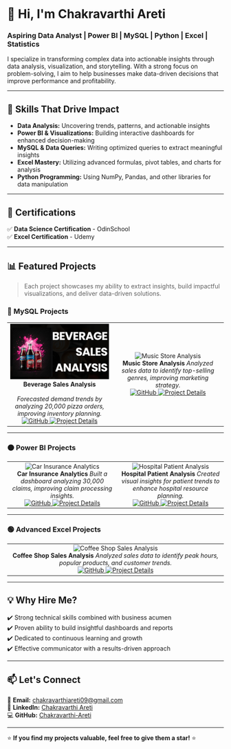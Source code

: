 # 👋 Hi, I'm Chakravarthi Areti  
### Aspiring Data Analyst | Power BI | MySQL | Python | Excel | Statistics  

I specialize in transforming complex data into actionable insights through data analysis, visualization, and storytelling. With a strong focus on problem-solving, I aim to help businesses make data-driven decisions that improve performance and profitability.

---

## 🚀 Skills That Drive Impact  
- **Data Analysis:** Uncovering trends, patterns, and actionable insights  
- **Power BI & Visualizations:** Building interactive dashboards for enhanced decision-making  
- **MySQL & Data Queries:** Writing optimized queries to extract meaningful insights  
- **Excel Mastery:** Utilizing advanced formulas, pivot tables, and charts for analysis  
- **Python Programming:** Using NumPy, Pandas, and other libraries for data manipulation  

---

## 🎯 Certifications
✅ **Data Science Certification** - OdinSchool  
✅ **Excel Certification** - Udemy  

---

## 📊 Featured Projects  
> Each project showcases my ability to extract insights, build impactful visualizations, and deliver data-driven solutions.  

### 🔹 **MySQL Projects**
<table>
  <tr>
    <td align="center">
      <img src="https://github.com/Chakravarthi-areti/Chakravarthi-areti/blob/main/Screenshot%202025-03-22%20194136.png?raw=true" alt="Beverage Sales Analysis" width="300">
      <br>
      <b>Beverage Sales Analysis</b>  
      <br></br>
      <i>Forecasted demand trends by analyzing 20,000 pizza orders, improving inventory planning.</i>  
      <br>
      <a href="https://github.com/Chakravarthi-areti/Pizza-Sales-Analysis">
        <img src="https://img.shields.io/badge/View%20on%20GitHub-24292e?style=for-the-badge&logo=github" alt="GitHub">
      </a>
      <a href="https://medium.com/@chakravarthiareti09/beverage-sales-analysis-using-mysql-and-excel-63bb429f2ac3">
        <img src="https://img.shields.io/badge/Project%20Details-0078D7?style=for-the-badge&logo=we" alt="Project Details">
      </a>
    </td>
    <td align="center">
      <img src="https://via.placeholder.com/300x200?text=Music+Store+Analysis" alt="Music Store Analysis" width="300">
      <br>
      <b>Music Store Analysis</b>  
      <i>Analyzed sales data to identify top-selling genres, improving marketing strategy.</i>  
      <br>
      <a href="https://github.com/Chakravarthi-areti/Music-Store-Analysis">
        <img src="https://img.shields.io/badge/View%20on%20GitHub-24292e?style=for-the-badge&logo=github" alt="GitHub">
      </a>
      <a href="https://your-target-website.com/music-store-analysis">
        <img src="https://img.shields.io/badge/Project%20Details-0078D7?style=for-the-badge&logo=web" alt="Project Details">
      </a>
    </td>
  </tr>
</table>

---

### 🟠 **Power BI Projects**
<table>
  <tr>
    <td align="center">
      <img src="https://via.placeholder.com/300x200?text=Car+Insurance+Analytics" alt="Car Insurance Analytics" width="300">
      <br>
      <b>Car Insurance Analytics</b>  
      <i>Built a dashboard analyzing 30,000 claims, improving claim processing insights.</i>  
      <br>
      <a href="https://github.com/Chakravarthi-areti/Car-Insurance-Analytics">
        <img src="https://img.shields.io/badge/View%20on%20GitHub-24292e?style=for-the-badge&logo=github" alt="GitHub">
      </a>
      <a href="https://your-target-website.com/car-insurance-analytics">
        <img src="https://img.shields.io/badge/Project%20Details-0078D7?style=for-the-badge&logo=web" alt="Project Details">
      </a>
    </td>
    <td align="center">
      <img src="https://via.placeholder.com/300x200?text=Hospital+Patient+Analysis" alt="Hospital Patient Analysis" width="300">
      <br>
      <b>Hospital Patient Analysis</b>  
      <i>Created visual insights for patient trends to enhance hospital resource planning.</i>  
      <br>
      <a href="https://github.com/Chakravarthi-areti/Hospital-Patient-Analysis">
        <img src="https://img.shields.io/badge/View%20on%20GitHub-24292e?style=for-the-badge&logo=github" alt="GitHub">
      </a>
      <a href="https://your-target-website.com/hospital-patient-analysis">
        <img src="https://img.shields.io/badge/Project%20Details-0078D7?style=for-the-badge&logo=web" alt="Project Details">
      </a>
    </td>
  </tr>
</table>

---

### 🟢 **Advanced Excel Projects**
<table>
  <tr>
    <td align="center">
      <img src="https://via.placeholder.com/300x200?text=Coffee+Shop+Sales+Analysis" alt="Coffee Shop Sales Analysis" width="300">
      <br>
      <b>Coffee Shop Sales Analysis</b>  
      <i>Analyzed sales data to identify peak hours, popular products, and customer trends.</i>  
      <br>
      <a href="https://github.com/Chakravarthi-areti/Coffee-Shop-Sales-Analysis">
        <img src="https://img.shields.io/badge/View%20on%20GitHub-24292e?style=for-the-badge&logo=github" alt="GitHub">
      </a>
      <a href="https://your-target-website.com/coffee-shop-sales-analysis">
        <img src="https://img.shields.io/badge/Project%20Details-0078D7?style=for-the-badge&logo=web" alt="Project Details">
      </a>
    </td>
  </tr>
</table>

---

## 💡 Why Hire Me?
✔️ Strong technical skills combined with business acumen  
✔️ Proven ability to build insightful dashboards and reports  
✔️ Dedicated to continuous learning and growth  
✔️ Effective communicator with a results-driven approach  

---

## 📫 Let's Connect
📧 **Email:** [chakravarthiareti09@gmail.com](mailto:chakravarthiareti09@gmail.com)  
🔗 **LinkedIn:** [Chakravarthi Areti](https://www.linkedin.com/in/chakravarthiareti)  
💻 **GitHub:** [Chakravarthi-Areti](https://github.com/Chakravarthi-areti)  

---

⭐ **If you find my projects valuable, feel free to give them a star!** ⭐  

